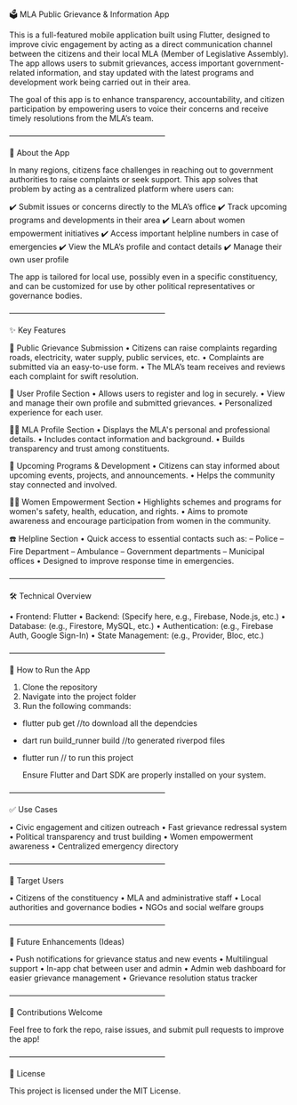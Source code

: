 🗳️ MLA Public Grievance & Information App

This is a full-featured mobile application built using Flutter, designed to improve civic engagement by acting as a direct communication channel between the citizens and their local MLA (Member of Legislative Assembly). The app allows users to submit grievances, access important government-related information, and stay updated with the latest programs and development work being carried out in their area.

The goal of this app is to enhance transparency, accountability, and citizen participation by empowering users to voice their concerns and receive timely resolutions from the MLA’s team.

————————————————————

📱 About the App

In many regions, citizens face challenges in reaching out to government authorities to raise complaints or seek support. This app solves that problem by acting as a centralized platform where users can:

✔️ Submit issues or concerns directly to the MLA’s office
✔️ Track upcoming programs and developments in their area
✔️ Learn about women empowerment initiatives
✔️ Access important helpline numbers in case of emergencies
✔️ View the MLA’s profile and contact details
✔️ Manage their own user profile

The app is tailored for local use, possibly even in a specific constituency, and can be customized for use by other political representatives or governance bodies.

————————————————————

✨ Key Features

📝 Public Grievance Submission
• Citizens can raise complaints regarding roads, electricity, water supply, public services, etc.
• Complaints are submitted via an easy-to-use form.
• The MLA’s team receives and reviews each complaint for swift resolution.

👤 User Profile Section
• Allows users to register and log in securely.
• View and manage their own profile and submitted grievances.
• Personalized experience for each user.

🧑‍💼 MLA Profile Section
• Displays the MLA's personal and professional details.
• Includes contact information and background.
• Builds transparency and trust among constituents.

📅 Upcoming Programs & Development
• Citizens can stay informed about upcoming events, projects, and announcements.
• Helps the community stay connected and involved.

👩‍🦰 Women Empowerment Section
• Highlights schemes and programs for women's safety, health, education, and rights.
• Aims to promote awareness and encourage participation from women in the community.

☎️ Helpline Section
• Quick access to essential contacts such as:
– Police
– Fire Department
– Ambulance
– Government departments
– Municipal offices
• Designed to improve response time in emergencies.

————————————————————

🛠️ Technical Overview

• Frontend: Flutter
• Backend: (Specify here, e.g., Firebase, Node.js, etc.)
• Database: (e.g., Firestore, MySQL, etc.)
• Authentication: (e.g., Firebase Auth, Google Sign-In)
• State Management: (e.g., Provider, Bloc, etc.)

————————————————————

🚀 How to Run the App

1. Clone the repository
2. Navigate into the project folder
3. Run the following commands:

- flutter pub get                       //to download all the dependcies
- dart run build_runner build           //to generated riverpod files
- flutter run                           // to run this project

  Ensure Flutter and Dart SDK are properly installed on your system.

————————————————————

✅ Use Cases

• Civic engagement and citizen outreach
• Fast grievance redressal system
• Political transparency and trust building
• Women empowerment awareness
• Centralized emergency directory

————————————————————

🎯 Target Users

• Citizens of the constituency
• MLA and administrative staff
• Local authorities and governance bodies
• NGOs and social welfare groups

————————————————————

🔮 Future Enhancements (Ideas)

• Push notifications for grievance status and new events
• Multilingual support
• In-app chat between user and admin
• Admin web dashboard for easier grievance management
• Grievance resolution status tracker

————————————————————

🤝 Contributions Welcome 

Feel free to fork the repo, raise issues, and submit pull requests to improve the app!

————————————————————

📄 License

This project is licensed under the MIT License.


